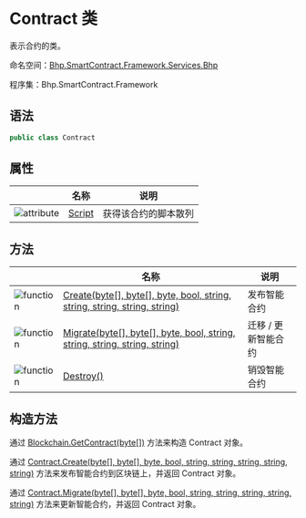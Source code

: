 # Contract 类

表示合约的类。

命名空间：[Bhp.SmartContract.Framework.Services.Bhp](../bhp.md)

程序集：Bhp.SmartContract.Framework

## 语法

```c#
public class Contract
```

## 属性

|                                                    | 名称                         | 说明                 |
| -------------------------------------------------- | ---------------------------- | -------------------- |
| ![attribute](../../../../../assets/attribute.jpeg) | [Script](Contract/Script.md) | 获得该合约的脚本散列 |

## 方法

|                                          | 名称                                       | 说明              |
| ---------------------------------------- | ---------------------------------------- | --------------- |
| ![function](../../../../../assets/function.jpeg) | [Create(byte[], byte[], byte, bool, string, string, string, string, string)](Contract/Create.md) | 发布智能合约    |
| ![function](../../../../../assets/function.jpeg) | [Migrate(byte[], byte[], byte, bool, string, string, string, string, string)](Contract/Migrate.md) | 迁移 / 更新智能合约 |
| ![function](../../../../../assets/function.jpeg) | [Destroy()](Contract/Destroy.md)         | 销毁智能合约    |

## 构造方法

通过 [Blockchain.GetContract(byte[])](Blockchain/GetContract.md) 方法来构造 Contract 对象。

通过 [Contract.Create(byte[], byte[], byte, bool, string, string, string, string, string)](Contract/Create.md) 方法来发布智能合约到区块链上，并返回 Contract 对象。

通过 [Contract.Migrate(byte[], byte[], byte, bool, string, string, string, string, string)](Contract/Migrate.md) 方法来更新智能合约，并返回 Contract 对象。

